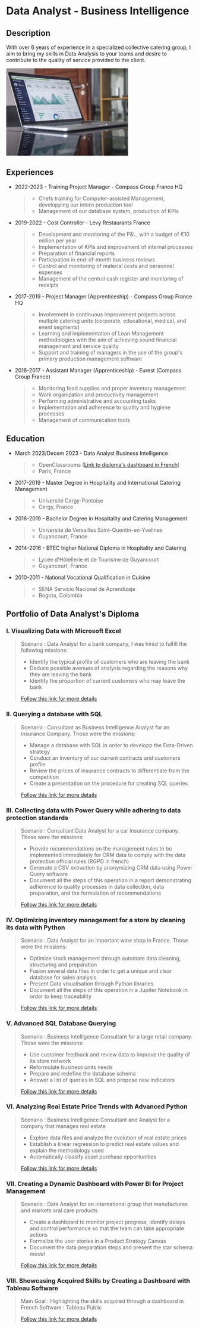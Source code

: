 # Data Analyst - Business Intelligence
## Description
With over 6 years of experience in a specialized collective catering group, I aim to bring my skills in Data Analysis to your teams and desire to contribute to the quality of service provided to the client.

![picture1](/assets/Data_picture_2.jpg)

## Experiences

* 2022-2023 - Training Project Manager - Compass Group France HQ
  > - Chefs training for Computer-assisted Management, developping our intern production tool
  > - Management of our database system, production of KPIs
* 2019-2022 - Cost Controller - Levy Restaurants France
  > - Development and monitoring of the P&L, with a budget of €10 million per year
  > - Implementation of KPIs and improvement of internal processes
  > - Preparation of financial reports
  > - Participation in end-of-month business reviews
  > - Control and monitoring of material costs and personnel expenses
  > - Management of the central cash register and monitoring of receipts
* 2017-2019 - Project Manager (Apprenticeship) - Compass Group France HQ
  > - Involvement in continuous improvement projects across multiple catering units (corporate, educational, medical, and event segments)
  > - Learning and implementation of Lean Management methodologies with the aim of achieving sound financial management and service quality
  > - Support and training of managers in the use of the group's primary production management software
* 2016-2017 - Assistant Manager (Apprenticeship) - Eurest (Compass Group France)
  > - Monitoring food supplies and proper inventory management
  > - Work organization and productivity management
  > - Performing administrative and accounting tasks
  > - Implementation and adherence to quality and hygiene processes
  > - Management of communication tools

## Education

* March 2023/Decem 2023 - Data Analyst Business Intelligence
  > - OpenClassrooms ([Link to diploma's dashboard in French](https://public.tableau.com/app/profile/ivan.cordoba/viz/DataAnalyst-Tableaudeborddelaformation/Tableaudebord#1))
  > - Paris, France
  
* 2017-2019 - Master Degree in Hospitality and International Catering Management
  > - Université Cergy-Pontoise
  > - Cergy, France

* 2016-2019 - Bachelor Degree in Hospitality and Catering Management
  > - Université de Versailles Saint-Quentin-en-Yvelines
  > - Guyancourt, France

* 2014-2016 - BTEC higher National Diploma in Hospitality and Catering
  > - Lycée d'Hôtellerie et de Tourisme de Guyancourt
  > - Guyancourt, France

* 2010-2011 - National Vocational Qualification in Cuisine
  > - SENA Servicio Nacional de Aprendizaje
  > - Bogota, Colombia
    

## Portfolio of Data Analyst's Diploma

### I. Visualizing Data with Microsoft Excel
  > Scenario : Data Analyst for a bank company, I was hired to fulfill the following missions:
  > - Identify the typical profile of customers who are leaving the bank
  > - Deduce possible avenues of analysis regarding the reasons why they are leaving the bank
  > - Identify the proportion of current customers who may leave the bank
  > 
  > [Follow this link for more details](https://ivancor93.github.io/Projects/Project_1_folder/Project_1)
  
### II. Querying a database with SQL
  >  Scenario : Consultant as Business Intelligence Analyst for an insurance Company. Those were the missions:
  >  - Manage a database with SQL in order to developp the Data-Driven strategy
  >  - Conduct an inventory of our current contracts and customers profile
  >  - Review the prices of insurance contracts to differentiate from the competition
  >  - Create a presentation on the procedure for creating SQL queries
  >    
  > [Follow this link for more details](https://ivancor93.github.io/Projects/Project_2_folder/Project_2)
 
### III. Collecting data with Power Query while adhering to data protection standards
  >  Scenario : Consultant Data Analyst for a car insurance company. Those were the missions:
  >  - Provide recommendations on the management rules to be implemented immediately for CRM data to comply with the data protection official rules (RGPD in french)
  >  - Generate a CSV extraction by anonymizing CRM data using Power Query software
  >  - Document all the steps of this operation in a report demonstrating adherence to quality processes in data collection, data preparation, and the formulation of recommendations
  >
  > [Follow this link for more details](https://ivancor93.github.io/Projects/Project_3_folder/Project_3)
 
### IV. Optimizing inventory management for a store by cleaning its data with Python
  >  Scenario : Data Analyst for an important wine shop in France. Those were the missions:
  >  - Optimize stock management through automate data cleaning, structuring and preparation
  >  - Fusion several data files in order to get a unique and clear database for sales analysis
  >  - Present Data visualisation through Python libraries
  >  - Document all the steps of this operation in a Jupiter Notebook in order to keep traceability
  > 
  > [Follow this link for more details](https://ivancor93.github.io/Projects/Project_4_folder/Project_4)
 
### V. Advanced SQL Database Querying
  >  Scenario : Business Intelligence Consultant for a large retail company. Those were the missions:
  >  - Use customer feedback and review data to improve the quality of its store network
  >  - Reformulate business units needs
  >  - Prepare and redefine the database schema
  >  - Answer a list of queries in SQL and propose new indicators
  > 
  > [Follow this link for more details](https://ivancor93.github.io/Projects/Project_5_folder/Project_5)

### VI. Analyzing Real Estate Price Trends with Advanced Python
  >  Scenario : Business Intelligence Consultant and Analyst for a company that manages real estate
  >  - Explore data files and analyze the evolution of real estate prices
  >  - Establish a linear regression to predict real estate values and explain the methodology used
  >  - Automatically classify asset purchase opportunities
  > 
  > [Follow this link for more details](https://ivancor93.github.io/Projects/Project_6_folder/Project_6)

### VII. Creating a Dynamic Dashboard with Power BI for Project Management
  >  Scenario : Data Analyst for an international group that manufactures and markets oral care products
  >  - Create a dashboard to monitor project progress, identify delays and control performance so that the team can take appropriate actions
  >  - Formalize the user stories in a Product Strategy Canvas
  >  - Document the data preparation steps and present the star schema model
  > 
  > [Follow this link for more details](https://ivancor93.github.io/Projects/Project_7_folder/Project_7)

### VIII. Showcasing Acquired Skills by Creating a Dashboard with Tableau Software
  > Main Goal : Highlighting the skills acquired through a dashboard in French
  > Software : Tableau Public
  >
  > [Follow this link for more details](https://public.tableau.com/app/profile/ivan.cordoba/viz/DataAnalyst-Tableaudeborddelaformation/Tableaudebord#1)
